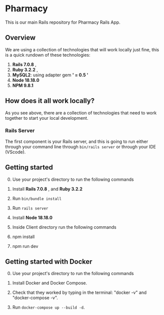 # Pharmacy

This is our main Rails repository for Pharmacy Rails App.

## Overview

We are using a collection of technologies that will work locally just fine, this is a quick rundown of these technologies:

1. **Rails 7.0.8** ,
2. **Ruby 3.2.2** ,
3. **MySQL2**: using adapter gem **' = 0.5 '**
4. **Node 18.18.0**
5. **NPM 9.8.1**


## How does it all work locally?

As you see above, there are a collection of technologies that need to work together to start your local development.

### Rails Server
The first component is your Rails server, and this is going to run either through your command line through `bin/rails server` or through your IDE (VScode).

## Getting started

0. Use your project's directory to run the following commands

1. Install  **Rails 7.0.8** , and **Ruby 3.2.2** 

2. Run `bin/bundle install`

3. Run `rails server`

4. Install **Node 18.18.0**

5. Inside Client directory run the following commands

6. npm install

6. npm run dev

## Getting started with Docker

0. Use your project's directory to run the following commands

1. Install Docker and Docker Compose.

2. Check that they worked by typing in the terminal: "docker -v" and "docker-compose -v".

3. Run `docker-compose up --build -d`.